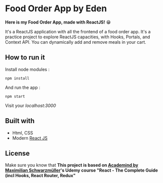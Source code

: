 # Food Order App by Eden

**Here is my Food Order App, made with ReactJS!** 😁

It's a ReactJS application with all the frontend of a food order app. It's a practice project to explore ReactJS capacities, with Hooks, Portals, and Context API. You can dynamically add and remove meals in your cart.

## How to run it

Install node modules :

`npm install`

And run the app :

`npm start`

Visit your _localhost:3000_

## Built with

- Html, CSS
- Modern [React JS](https://fr.reactjs.org/)

## License

Make sure you know that **This project is based on [Academind by Maximilian Schwarzmüller](https://github.com/academind)'s Udemy course "React - The Complete Guide (incl Hooks, React Router, Redux"**
